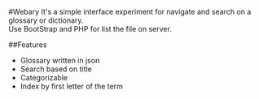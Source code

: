 #Webary
It's a simple interface experiment for navigate and search on a glossary or dictionary.  
Use BootStrap and PHP for list the file on server.  

##Features
* Glossary written in json
* Search based on title
* Categorizable 
* Index by first letter of the term
